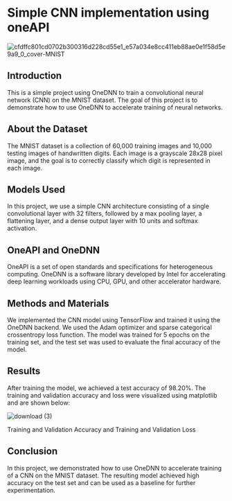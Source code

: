 # Simple CNN implementation using oneAPI

![cfdffc801cd0702b300316d228cd55e1_e57a034e8cc411eb88ae0e1f58d5e9a9_0_cover-MNIST](https://user-images.githubusercontent.com/111365771/224469399-87010676-eb1a-4bff-9c73-35a59443e9ba.png)


## Introduction
This is a simple project using OneDNN to train a convolutional neural network (CNN) on the MNIST dataset. The goal of this project is to demonstrate how to use OneDNN to accelerate training of neural networks.

## About the Dataset
The MNIST dataset is a collection of 60,000 training images and 10,000 testing images of handwritten digits. Each image is a grayscale 28x28 pixel image, and the goal is to correctly classify which digit is represented in each image.

## Models Used
In this project, we use a simple CNN architecture consisting of a single convolutional layer with 32 filters, followed by a max pooling layer, a flattening layer, and a dense output layer with 10 units and softmax activation.

## OneAPI and OneDNN
OneAPI is a set of open standards and specifications for heterogeneous computing. OneDNN is a software library developed by Intel for accelerating deep learning workloads using CPU, GPU, and other accelerator hardware.

## Methods and Materials
We implemented the CNN model using TensorFlow and trained it using the OneDNN backend. We used the Adam optimizer and sparse categorical crossentropy loss function. The model was trained for 5 epochs on the training set, and the test set was used to evaluate the final accuracy of the model.

## Results
After training the model, we achieved a test accuracy of 98.20%. The training and validation accuracy and loss were visualized using matplotlib and are shown below:

![download (3)](https://user-images.githubusercontent.com/111365771/224469402-38b9bb4b-f679-46c1-87c4-c40dc56e6955.png)


Training and Validation Accuracy and Training and Validation Loss


## Conclusion
In this project, we demonstrated how to use OneDNN to accelerate training of a CNN on the MNIST dataset. The resulting model achieved high accuracy on the test set and can be used as a baseline for further experimentation.
